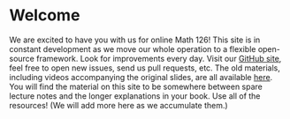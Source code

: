 # Welcome

We are excited to have you with us for online Math 126! This site is in
constant development as we move our whole operation to a flexible open-source framework. Look for improvements every day. Visit our
[GitHub site](https://github.com/maxlieblich/math126), feel free to open new
issues, send us pull requests, etc. The old materials, including videos
accompanying the original slides, are all available
[here](http://www.math.washington.edu/~lieblich/Math126/all.html). You will find the material on this site to be somewhere between spare lecture notes and the longer explanations in your book. Use all of the resources! (We will add more here as we accumulate them.)
